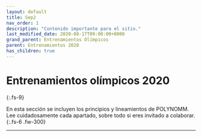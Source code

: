 ```yaml
---
layout: default
title: Sep2
nav_order: 1
description: "Contenido importante para el sitio."
last_modified_date: 2020-08-17T09:00:00+0000
grand_parent: Entrenamientos Olímpicos
parent: Entrenamientos 2020
has_children: true
---
```


<link rel="stylesheet" href="{{ '/assets/css/just-the-docs-degVerde.css' | absolute_url }}">
<script>
    jtd.setTheme('degVerde');
</script>

# Entrenamientos olímpicos <span class="deg-sitio deg-sitio-texto">2020</span><i class="jpa-anim-rel-nerd_face jpa-2em"></i>
{:.fs-9}

En esta sección se incluyen los principios y lineamientos de POLYN<span class="deg-sitio deg-sitio-texto">OMM</span>. Lee cuidadosamente cada apartado, sobre todo si eres invitado a colaborar.
{:.fs-6 .fw-300}

---